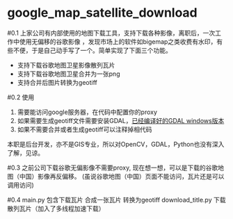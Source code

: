 # google_map_satellite_download

#0.1 
  上家公司有内部使用的地图下载工具，支持下载各种影像，离职后，一次工作中使用无偏移的谷歌影像
，发现市场上的软件如bigemap之类收费有水印，有些不便，于是自己动手写了一个。简单实现了下面三个功能。

- 支持下载谷歌地图卫星影像散列瓦片
- 支持下载谷歌地图卫星合并为一张png 
- 支持合并后图片转换为geotiff 

#0.2 使用
1. 需要能访问google服务器，在代码中配置你的proxy
2. 如果需要生成geotiff文件需要安装GDAL，[已经编译好的GDAL windows版本](https://www.gisinternals.com/release.php)
3. 如果不需要合并或者生成geotiff可以注释掉相代码

本职是后台开发，亦不是GIS专业，所以对OpenCV，GDAL，Python也没有深入了解，见谅。

#0.3 
之前公司下载谷歌无偏影像不需要proxy, 现在想一想，可以是下载的谷歌地图（中国）影像再反偏移。
(虽说谷歌地图（中国）页面不能访问，瓦片还是可以调用访问)

#0.4 
main.py 包含下载瓦片 合成一张瓦片 转换为geotiff
download_title.py 下载散列瓦片（加入了多线程加速下载）


